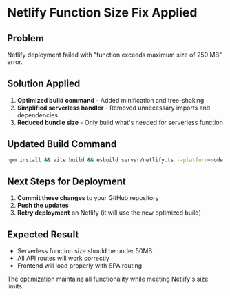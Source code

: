 # Netlify Function Size Fix Applied

## Problem
Netlify deployment failed with "function exceeds maximum size of 250 MB" error.

## Solution Applied
1. **Optimized build command** - Added minification and tree-shaking
2. **Simplified serverless handler** - Removed unnecessary imports and dependencies  
3. **Reduced bundle size** - Only build what's needed for serverless function

## Updated Build Command
```bash
npm install && vite build && esbuild server/netlify.ts --platform=node --packages=external --bundle --format=esm --outdir=dist --minify --tree-shaking=true
```

## Next Steps for Deployment
1. **Commit these changes** to your GitHub repository
2. **Push the updates**
3. **Retry deployment** on Netlify (it will use the new optimized build)

## Expected Result
- Serverless function size should be under 50MB
- All API routes will work correctly
- Frontend will load properly with SPA routing

The optimization maintains all functionality while meeting Netlify's size limits.